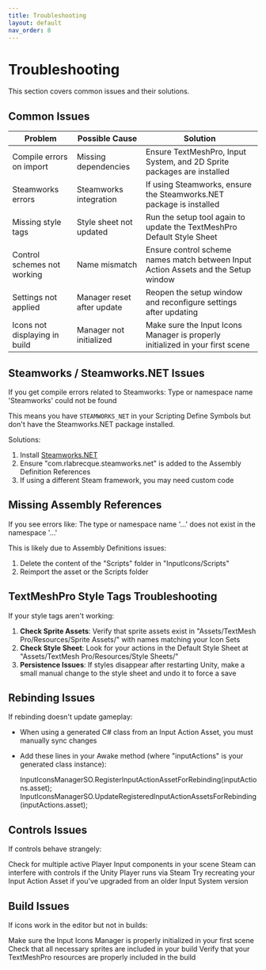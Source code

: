 ```yaml
---
title: Troubleshooting
layout: default
nav_order: 8
---
```


# Troubleshooting

This section covers common issues and their solutions.

## Common Issues

| Problem | Possible Cause | Solution |
|---------|----------------|----------|
| Compile errors on import | Missing dependencies | Ensure TextMeshPro, Input System, and 2D Sprite packages are installed |
| Steamworks errors | Steamworks integration | If using Steamworks, ensure the Steamworks.NET package is installed |
| Missing style tags | Style sheet not updated | Run the setup tool again to update the TextMeshPro Default Style Sheet |
| Control schemes not working | Name mismatch | Ensure control scheme names match between Input Action Assets and the Setup window |
| Settings not applied | Manager reset after update | Reopen the setup window and reconfigure settings after updating |
| Icons not displaying in build | Manager not initialized | Make sure the Input Icons Manager is properly initialized in your first scene |

## Steamworks / Steamworks.NET Issues

If you get compile errors related to Steamworks: Type or namespace name 'Steamworks' could not be found

This means you have `STEAMWORKS_NET` in your Scripting Define Symbols but don't have the Steamworks.NET package installed.

Solutions:
1. Install [Steamworks.NET](https://github.com/rlabrecque/Steamworks.NET/releases)
2. Ensure "com.rlabrecque.steamworks.net" is added to the Assembly Definition References
3. If using a different Steam framework, you may need custom code

## Missing Assembly References

If you see errors like: The type or namespace name '...' does not exist in the namespace '...'

This is likely due to Assembly Definitions issues:

1. Delete the content of the "Scripts" folder in "InputIcons/Scripts"
2. Reimport the asset or the Scripts folder

## TextMeshPro Style Tags Troubleshooting

If your style tags aren't working:

1. **Check Sprite Assets**: Verify that sprite assets exist in "Assets/TextMesh Pro/Resources/Sprite Assets/" with names matching your Icon Sets
2. **Check Style Sheet**: Look for your actions in the Default Style Sheet at "Assets/TextMesh Pro/Resources/Style Sheets/"
3. **Persistence Issues**: If styles disappear after restarting Unity, make a small manual change to the style sheet and undo it to force a save

## Rebinding Issues

If rebinding doesn't update gameplay:

- When using a generated C# class from an Input Action Asset, you must manually sync changes
- Add these lines in your Awake method (where "inputActions" is your generated class instance):
  
  InputIconsManagerSO.RegisterInputActionAssetForRebinding(inputActions.asset);
  InputIconsManagerSO.UpdateRegisteredInputActionAssetsForRebinding(inputActions.asset);

## Controls Issues
If controls behave strangely:

Check for multiple active Player Input components in your scene
Steam can interfere with controls if the Unity Player runs via Steam
Try recreating your Input Action Asset if you've upgraded from an older Input System version

## Build Issues
If icons work in the editor but not in builds:

Make sure the Input Icons Manager is properly initialized in your first scene
Check that all necessary sprites are included in your build
Verify that your TextMeshPro resources are properly included in the build

